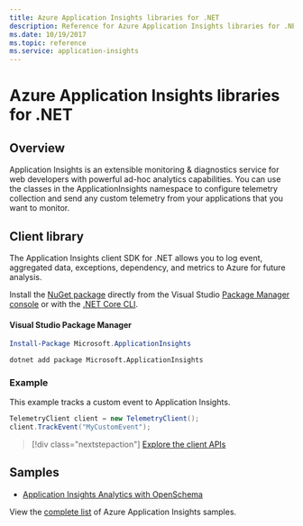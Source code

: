 ```yaml
---
title: Azure Application Insights libraries for .NET
description: Reference for Azure Application Insights libraries for .NET
ms.date: 10/19/2017
ms.topic: reference
ms.service: application-insights
---
```


# Azure Application Insights libraries for .NET

## Overview

Application Insights is an extensible monitoring & diagnostics service for web developers with powerful ad-hoc analytics capabilities. You can use the classes in the ApplicationInsights namespace to configure telemetry collection and send any custom telemetry from your applications that you want to monitor.

## Client library

The Application Insights client SDK for .NET allows you to log event, aggregated data, exceptions, dependency, and metrics to Azure for future analysis.

Install the [NuGet package](https://www.nuget.org/packages/Microsoft.ApplicationInsights ) directly from the Visual Studio [Package Manager console][PackageManager] or with the [.NET Core CLI][DotNetCLI].

#### Visual Studio Package Manager

```powershell
Install-Package Microsoft.ApplicationInsights 
```

```dotnetcli
dotnet add package Microsoft.ApplicationInsights 
```

### Example

This example tracks a custom event to Application Insights.

```csharp
TelemetryClient client = new TelemetryClient();
client.TrackEvent("MyCustomEvent");
```

> [!div class="nextstepaction"]
> [Explore the client APIs](/dotnet/api/overview/azure/insights/client)



## Samples

- [Application Insights Analytics with OpenSchema](https://github.com/Azure-Samples/guidance-appinsights-openschema)

View the [complete list](https://azure.microsoft.com/resources/samples/?service=application-insights&platform=dotnet) of Azure Application Insights samples.

[PackageManager]: https://docs.microsoft.com/nuget/tools/package-manager-console
[DotNetCLI]: https://docs.microsoft.com/dotnet/core/tools/dotnet-add-package
